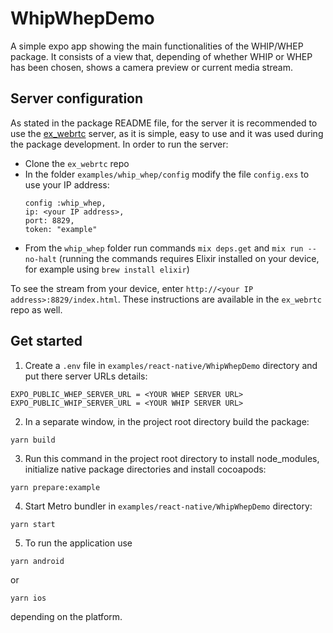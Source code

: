 # WhipWhepDemo

A simple expo app showing the main functionalities of the WHIP/WHEP package. It consists of a view that, depending of whether WHIP or WHEP has been chosen, shows a camera preview or current media stream.

## Server configuration

As stated in the package README file, for the server it is recommended to use the [ex_webrtc](https://github.com/elixir-webrtc/ex_webrtc/tree/9e1888185211c8da7128db7309584af8e863fafa/examples/whip_whep) server, as it is simple, easy to use and it was used during the package development. In order to run the server:

- Clone the `ex_webrtc` repo
- In the folder `examples/whip_whep/config` modify the file `config.exs` to use your IP address:
  ```
  config :whip_whep,
  ip: <your IP address>,
  port: 8829,
  token: "example"
  ```
- From the `whip_whep` folder run commands `mix deps.get` and `mix run --no-halt` (running the commands requires Elixir installed on your device, for example using `brew install elixir`)

To see the stream from your device, enter `http://<your IP address>:8829/index.html`. These instructions are available in the `ex_webrtc` repo as well.

## Get started

1. Create a `.env` file in `examples/react-native/WhipWhepDemo` directory and put there server URLs details:

```
EXPO_PUBLIC_WHEP_SERVER_URL = <YOUR WHEP SERVER URL>
EXPO_PUBLIC_WHIP_SERVER_URL = <YOUR WHIP SERVER URL>
```

2. In a separate window, in the project root directory build the package:

```
yarn build
```

3. Run this command in the project root directory to install node_modules, initialize native package directories and install cocoapods:

```
yarn prepare:example
```

4. Start Metro bundler in `examples/react-native/WhipWhepDemo` directory:

```
yarn start
```

5. To run the application use

```
yarn android
```

or

```
yarn ios
```

depending on the platform.
